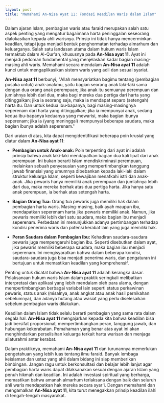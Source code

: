 ```yaml
---
layout: post
title: "Memahami An-Nisa Ayat 11: Fondasi Keadilan Waris dalam Islam"
---
```


Dalam ajaran Islam, pembagian waris atau faraid merupakan salah satu aspek penting yang mengatur bagaimana harta peninggalan seseorang dialokasikan kepada ahli warisnya. Prinsip ini tidak hanya mencerminkan keadilan, tetapi juga menjadi bentuk penghormatan terhadap almarhum dan keluarganya. Salah satu landasan utama dalam hukum waris Islam termaktub dalam Al-Qur'an, khususnya pada **An-Nisa ayat 11**. Ayat ini menjadi pedoman fundamental yang menjelaskan kadar bagian masing-masing ahli waris. Memahami secara mendalam **An-Nisa ayat 11** adalah kunci untuk mengaplikasikan sistem waris yang adil dan sesuai syariat.

**An-Nisa ayat 11** berbunyi, "Allah mensyariatkan bagimu tentang (pembagian pusaka untuk) anak-anakmu, yaitu bagian seorang anak laki-laki sama dengan dua orang anak perempuan; jika anak itu semuanya perempuan dan jumlahnya lebih dari dua, maka bagi mereka dua pertiga dari harta yang ditinggalkan; jika ia seorang saja, maka ia mendapat separo (setengah) harta itu. Dan untuk kedua ibu-bapanya, bagi masing-masingnya seperenam dari harta yang ditinggalkan; jika ia mempunyai anak, sedang kedua ibu-bapanya keduanya yang mewarisi, maka bagian ibunya seperenam; jika ia (yang meninggal) mempunyai beberapa saudara, maka bagian ibunya adalah seperenam."

Dari uraian di atas, kita dapat mengidentifikasi beberapa poin krusial yang diatur dalam **An-Nisa ayat 11**:

*   **Pembagian untuk Anak-anak:** Poin terpenting dari ayat ini adalah prinsip bahwa anak laki-laki mendapatkan bagian dua kali lipat dari anak perempuan. Ini bukan berarti Islam mendiskriminasi perempuan, melainkan sebuah penyesuaian yang mempertimbangkan tanggung jawab finansial yang umumnya dibebankan kepada laki-laki dalam struktur keluarga Islam, seperti kewajiban menafkahi istri dan anak-anak. Jika pewaris hanya memiliki anak perempuan dan jumlahnya lebih dari dua, maka mereka berhak atas dua pertiga harta. Jika hanya satu anak perempuan, ia berhak atas setengah harta.

*   **Bagian Orang Tua:** Orang tua pewaris juga memiliki hak dalam pembagian harta waris. Masing-masing, baik ayah maupun ibu, mendapatkan seperenam harta jika pewaris memiliki anak. Namun, jika pewaris memiliki lebih dari satu saudara, maka bagian ibu menjadi seperenam. Perbedaan ini menunjukkan adanya pertimbangan terhadap kondisi penerima waris dan potensi kerabat lain yang juga memiliki hak.

*   **Peran Saudara dalam Pembagian Ibu:** Kehadiran saudara-saudara pewaris juga mempengaruhi bagian ibu. Seperti disebutkan dalam ayat, jika pewaris memiliki beberapa saudara, maka bagian ibu menjadi seperenam. Ini mengisyaratkan bahwa dalam beberapa kondisi, saudara-saudara juga bisa menjadi penerima waris, dan pengaturan ini bertujuan untuk memastikan keadilan yang komprehensif.

Penting untuk dicatat bahwa **An-Nisa ayat 11** adalah kerangka dasar. Pelaksanaan hukum waris Islam dalam praktik seringkali melibatkan interpretasi dan aplikasi yang lebih mendalam oleh para ulama, dengan mempertimbangkan berbagai variabel lain seperti status perkawinan pewaris, status anak (misalnya, anak angkat atau anak hasil pernikahan sebelumnya), dan adanya hutang atau wasiat yang perlu diselesaikan sebelum pembagian waris dilakukan.

Keadilan dalam Islam tidak selalu berarti pembagian yang sama rata dalam segala hal. **An-Nisa ayat 11** mengajarkan kepada kita bahwa keadilan bisa jadi bersifat proporsional, mempertimbangkan peran, tanggung jawab, dan hubungan kekerabatan. Pemahaman yang benar atas ayat ini akan menghindarkan perselisihan keluarga terkait harta warisan dan menjaga silaturahmi antar kerabat.

Dalam praktiknya, memahami **An-Nisa ayat 11** dan turunannya memerlukan pengetahuan yang lebih luas tentang ilmu faraid. Banyak lembaga keislaman dan ustaz yang ahli dalam bidang ini siap memberikan bimbingan. Jangan ragu untuk berkonsultasi dan belajar lebih lanjut agar pembagian harta waris dapat dilaksanakan sesuai dengan ajaran Islam yang penuh hikmah dan keadilan. Ini adalah investasi spiritual yang berharga, memastikan bahwa amanah almarhum terlaksana dengan baik dan seluruh ahli waris mendapatkan hak mereka secara syar'i. Dengan memahami dan mengamalkan **An-Nisa ayat 11**, kita turut menegakkan prinsip keadilan ilahi di tengah-tengah masyarakat.
